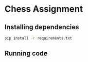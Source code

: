 # Chess Assignment

## Installing dependencies

```bash
pip install -r requirements.txt
```

## Running code

```bash

```

